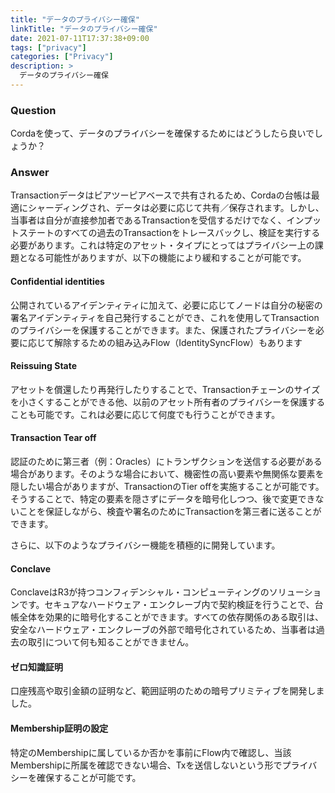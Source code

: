 ```yaml
---
title: "データのプライバシー確保"
linkTitle: "データのプライバシー確保"
date: 2021-07-11T17:37:38+09:00
tags: ["privacy"]
categories: ["Privacy"]
description: >
  データのプライバシー確保
---
```


### Question
Cordaを使って、データのプライバシーを確保するためにはどうしたら良いでしょうか？

### Answer
Transactionデータはピアツーピアベースで共有されるため、Cordaの台帳は最適にシャーディングされ、データは必要に応じて共有／保存されます。しかし、当事者は自分が直接参加者であるTransactionを受信するだけでなく、インプットステートのすべての過去のTransactionをトレースバックし、検証を実行する必要があります。これは特定のアセット・タイプにとってはプライバシー上の課題となる可能性がありますが、以下の機能により緩和することが可能です。

 
#### Confidential identities

公開されているアイデンティティに加えて、必要に応じてノードは自分の秘密の署名アイデンティティを自己発行することができ、これを使用してTransactionのプライバシーを保護することができます。また、保護されたプライバシーを必要に応じて解除するための組み込みFlow（IdentitySyncFlow）もあります

#### Reissuing State

アセットを償還したり再発行したりすることで、Transactionチェーンのサイズを小さくすることができる他、以前のアセット所有者のプライバシーを保護することも可能です。これは必要に応じて何度でも行うことができます。

#### Transaction Tear off

認証のために第三者（例：Oracles）にトランザクションを送信する必要がある場合があります。そのような場合において、機密性の高い要素や無関係な要素を隠したい場合がありますが、TransactionのTier offを実施することが可能です。そうすることで、特定の要素を隠さずにデータを暗号化しつつ、後で変更できないことを保証しながら、検査や署名のためにTransactionを第三者に送ることができます。

さらに、以下のようなプライバシー機能を積極的に開発しています。

 
#### Conclave

ConclaveはR3が持つコンフィデンシャル・コンピューティングのソリューションです。セキュアなハードウェア・エンクレーブ内で契約検証を行うことで、台帳全体を効果的に暗号化することができます。すべての依存関係のある取引は、安全なハードウェア・エンクレーブの外部で暗号化されているため、当事者は過去の取引について何も知ることができません。

#### ゼロ知識証明

口座残高や取引金額の証明など、範囲証明のための暗号プリミティブを開発しました。

 
#### Membership証明の設定

特定のMembershipに属しているか否かを事前にFlow内で確認し、当該Membershipに所属を確認できない場合、Txを送信しないという形でプライバシーを確保することが可能です。
